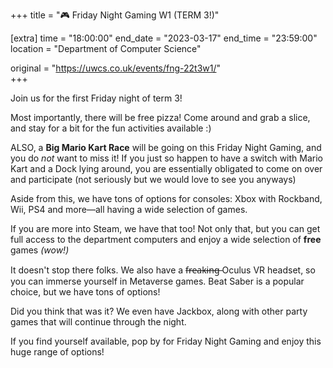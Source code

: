 +++
title = "🎮 Friday Night Gaming W1 (TERM 3!)"

[extra]
time = "18:00:00"
end_date = "2023-03-17"
end_time = "23:59:00"
location = "Department of Computer Science"

original = "https://uwcs.co.uk/events/fng-22t3w1/"    
+++

Join us for the first Friday night of term 3!

Most importantly, there will be free pizza! Come around and grab a slice, and stay for a bit for the fun activities available :)

ALSO, a **Big Mario Kart Race** will be going on this Friday Night Gaming, and you do *not* want to miss it! If you just so happen to have a switch with Mario Kart and a Dock lying around, you are essentially obligated to come on over and participate (not seriously but we would love to see you anyways)

Aside from this, we have tons of options for consoles: Xbox with Rockband, Wii, PS4 and more—all having a wide selection of games.

If you are more into Steam, we have that too! Not only that, but you can get full access to the department computers and enjoy a wide selection of **free** games *(wow!)*

It doesn't stop there folks. We also have a f̶r̶e̶a̶k̶i̶n̶g̶ Oculus VR headset, so you can immerse yourself in Metaverse games. Beat Saber is a popular choice, but we have tons of options!

Did you think that was it? We even have Jackbox, along with other party games that will continue through the night. 

If you find yourself available, pop by for Friday Night Gaming and enjoy this huge range of options!
